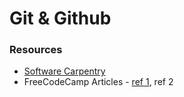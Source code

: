 # Git & Github

### Resources
- [Software Carpentry](https://swcarpentry.github.io/git-novice/)
- FreeCodeCamp Articles - [ref 1](https://www.freecodecamp.org/news/learn-the-basics-of-git-in-under-10-minutes-da548267cc91/), ref 2